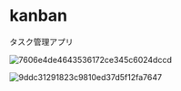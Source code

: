 # kanban

タスク管理アプリ


![7606e4de4643536172ce345c6024dccd](https://user-images.githubusercontent.com/61620829/107204016-88784780-6a3f-11eb-9482-c3793b027811.gif)


![9ddc31291823c9810ed37d5f12fa7647](https://user-images.githubusercontent.com/61620829/107204255-caa18900-6a3f-11eb-8eec-1d8c15e3d659.gif)
